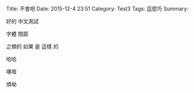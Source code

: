 Title: 不會吧
Date: 2015-12-4 23:51
Category: Test3
Tags: 這麼巧
Summary: 		

好的
中文測試

字體          間距

之類的	如果	是	這樣	   的




哈哈


噢噎



煩呦






